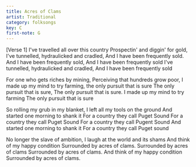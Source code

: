 ```yaml
---
title: Acres of Clams
artist: Traditional
category: folksongs
key: C
first-note: G
---
```


[Verse 1]
I've travelled all over this country
Prospectin' and diggin' for gold,
I've tunnelled, hydraulicked and cradled,
And I have been frequently sold. 
    And I have been frequently sold,
    And I have been frequently sold
    I've tunnelled, hydraulicked and cradled,
    And I have been frequently sold

For one who gets riches by mining,
Perceiving that hundreds grow poor,
I made up my mind to try farming,
the only pursuit that is sure
    The only pursuit that is sure,
    The only pursuit that is sure.
    I made up my mind to try farming
    The only pursuit that is sure

So rolling my grub in my blanket,
I left all my tools on the ground
And started one morning to shank it
For a country they call Puget Sound
    For a country they call Puget Sound
    For a country they call Pugent Sound
    And started one morning to shank it
    For a country they call Puget sound

No longer the slave of ambition,
I laugh at the world and its shams
And think of my happy condition
Surrounded by acres of clams.
    Surrounded by acres of clams
    Surrounded by acres of clams.
    And think of my happy condition
    Surrounded by acres of clams.
